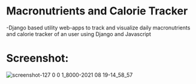 # Macronutrients and Calorie Tracker

-Django based utility web-apps to track and visualize daily macronutrients and calorie tracker of an user using Django and Javascript

# Screenshot:

![screenshot-127 0 0 1_8000-2021 08 19-14_58_57](https://user-images.githubusercontent.com/58647922/130045213-9c673e19-e9f8-47f0-b4af-fc2bb57c8be6.png)



